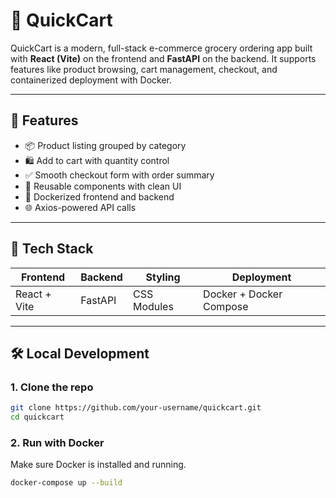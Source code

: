 # 🛒 QuickCart

QuickCart is a modern, full-stack e-commerce grocery ordering app built with **React (Vite)** on the frontend and **FastAPI** on the backend. It supports features like product browsing, cart management, checkout, and containerized deployment with Docker.

---

## 🚀 Features

- 📦 Product listing grouped by category
- 🛍️ Add to cart with quantity control
- ✅ Smooth checkout form with order summary
- 🔁 Reusable components with clean UI
- 🐳 Dockerized frontend and backend
- 🌐 Axios-powered API calls

---

## 🧱 Tech Stack

| Frontend | Backend  | Styling | Deployment |
|----------|----------|---------|------------|
| React + Vite | FastAPI | CSS Modules | Docker + Docker Compose |

---

## 🛠️ Local Development

### 1. Clone the repo
```bash
git clone https://github.com/your-username/quickcart.git
cd quickcart
```
### 2. Run with Docker
Make sure Docker is installed and running.

```bash
docker-compose up --build
